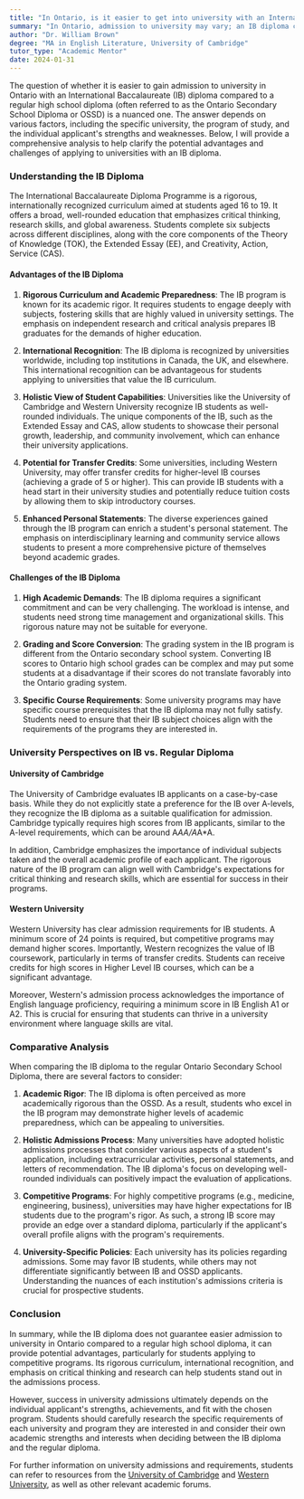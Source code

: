 ```yaml
---
title: "In Ontario, is it easier to get into university with an International Baccalaureate (IB) diploma than a regular diploma?"
summary: "In Ontario, admission to university may vary; an IB diploma can offer advantages but depends on the university, program, and applicant's strengths."
author: "Dr. William Brown"
degree: "MA in English Literature, University of Cambridge"
tutor_type: "Academic Mentor"
date: 2024-01-31
---
```


The question of whether it is easier to gain admission to university in Ontario with an International Baccalaureate (IB) diploma compared to a regular high school diploma (often referred to as the Ontario Secondary School Diploma or OSSD) is a nuanced one. The answer depends on various factors, including the specific university, the program of study, and the individual applicant's strengths and weaknesses. Below, I will provide a comprehensive analysis to help clarify the potential advantages and challenges of applying to universities with an IB diploma.

### Understanding the IB Diploma

The International Baccalaureate Diploma Programme is a rigorous, internationally recognized curriculum aimed at students aged 16 to 19. It offers a broad, well-rounded education that emphasizes critical thinking, research skills, and global awareness. Students complete six subjects across different disciplines, along with the core components of the Theory of Knowledge (TOK), the Extended Essay (EE), and Creativity, Action, Service (CAS).

#### Advantages of the IB Diploma

1. **Rigorous Curriculum and Academic Preparedness**: The IB program is known for its academic rigor. It requires students to engage deeply with subjects, fostering skills that are highly valued in university settings. The emphasis on independent research and critical analysis prepares IB graduates for the demands of higher education.

2. **International Recognition**: The IB diploma is recognized by universities worldwide, including top institutions in Canada, the UK, and elsewhere. This international recognition can be advantageous for students applying to universities that value the IB curriculum.

3. **Holistic View of Student Capabilities**: Universities like the University of Cambridge and Western University recognize IB students as well-rounded individuals. The unique components of the IB, such as the Extended Essay and CAS, allow students to showcase their personal growth, leadership, and community involvement, which can enhance their university applications.

4. **Potential for Transfer Credits**: Some universities, including Western University, may offer transfer credits for higher-level IB courses (achieving a grade of 5 or higher). This can provide IB students with a head start in their university studies and potentially reduce tuition costs by allowing them to skip introductory courses.

5. **Enhanced Personal Statements**: The diverse experiences gained through the IB program can enrich a student's personal statement. The emphasis on interdisciplinary learning and community service allows students to present a more comprehensive picture of themselves beyond academic grades.

#### Challenges of the IB Diploma

1. **High Academic Demands**: The IB diploma requires a significant commitment and can be very challenging. The workload is intense, and students need strong time management and organizational skills. This rigorous nature may not be suitable for everyone.

2. **Grading and Score Conversion**: The grading system in the IB program is different from the Ontario secondary school system. Converting IB scores to Ontario high school grades can be complex and may put some students at a disadvantage if their scores do not translate favorably into the Ontario grading system.

3. **Specific Course Requirements**: Some university programs may have specific course prerequisites that the IB diploma may not fully satisfy. Students need to ensure that their IB subject choices align with the requirements of the programs they are interested in.

### University Perspectives on IB vs. Regular Diploma

#### University of Cambridge

The University of Cambridge evaluates IB applicants on a case-by-case basis. While they do not explicitly state a preference for the IB over A-levels, they recognize the IB diploma as a suitable qualification for admission. Cambridge typically requires high scores from IB applicants, similar to the A-level requirements, which can be around A*AA/A*A*A.

In addition, Cambridge emphasizes the importance of individual subjects taken and the overall academic profile of each applicant. The rigorous nature of the IB program can align well with Cambridge's expectations for critical thinking and research skills, which are essential for success in their programs.

#### Western University

Western University has clear admission requirements for IB students. A minimum score of 24 points is required, but competitive programs may demand higher scores. Importantly, Western recognizes the value of IB coursework, particularly in terms of transfer credits. Students can receive credits for high scores in Higher Level IB courses, which can be a significant advantage.

Moreover, Western's admission process acknowledges the importance of English language proficiency, requiring a minimum score in IB English A1 or A2. This is crucial for ensuring that students can thrive in a university environment where language skills are vital.

### Comparative Analysis

When comparing the IB diploma to the regular Ontario Secondary School Diploma, there are several factors to consider:

1. **Academic Rigor**: The IB diploma is often perceived as more academically rigorous than the OSSD. As a result, students who excel in the IB program may demonstrate higher levels of academic preparedness, which can be appealing to universities.

2. **Holistic Admissions Process**: Many universities have adopted holistic admissions processes that consider various aspects of a student's application, including extracurricular activities, personal statements, and letters of recommendation. The IB diploma's focus on developing well-rounded individuals can positively impact the evaluation of applications.

3. **Competitive Programs**: For highly competitive programs (e.g., medicine, engineering, business), universities may have higher expectations for IB students due to the program's rigor. As such, a strong IB score may provide an edge over a standard diploma, particularly if the applicant's overall profile aligns with the program's requirements.

4. **University-Specific Policies**: Each university has its policies regarding admissions. Some may favor IB students, while others may not differentiate significantly between IB and OSSD applicants. Understanding the nuances of each institution's admissions criteria is crucial for prospective students.

### Conclusion

In summary, while the IB diploma does not guarantee easier admission to university in Ontario compared to a regular high school diploma, it can provide potential advantages, particularly for students applying to competitive programs. Its rigorous curriculum, international recognition, and emphasis on critical thinking and research can help students stand out in the admissions process.

However, success in university admissions ultimately depends on the individual applicant's strengths, achievements, and fit with the chosen program. Students should carefully research the specific requirements of each university and program they are interested in and consider their own academic strengths and interests when deciding between the IB diploma and the regular diploma.

For further information on university admissions and requirements, students can refer to resources from the [University of Cambridge](https://www.undergraduate.study.cam.ac.uk/international-students/international-entry-requirements) and [Western University](https://welcome.uwo.ca/next-steps/requirements/international-baccalaureate.html), as well as other relevant academic forums.
    